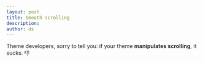 ```yaml
---
layout: post
title: Smooth scrolling
description:
author: ds
---
```


Theme developers, sorry to tell you: if your theme __manipulates scrolling__, it sucks. 👎
